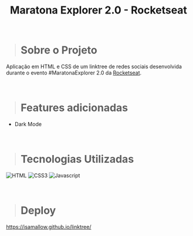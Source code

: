 <div align="center">
<h1>Maratona Explorer 2.0 - Rocketseat</h1>
</div>

<br />

># Sobre o Projeto
Aplicação em HTML e CSS de um linktree de redes sociais desenvolvida durante o evento #MaratonaExplorer 2.0 da [Rocketseat](https://www.rocketseat.com.br/).

<br />

># Features adicionadas
* Dark Mode

<br />

># Tecnologias Utilizadas

![HTML](https://img.shields.io/badge/HTML5-E34F26?style=for-the-badge&logo=html5&logoColor=white)
![CSS3](https://img.shields.io/badge/CSS3-1572B6?style=for-the-badge&logo=css3&logoColor=white)
![Javascript](https://img.shields.io/badge/JavaScript-323330?style=for-the-badge&logo=javascript&logoColor=F7DF1E)

<br />

># Deploy
https://isamallow.github.io/linktree/


